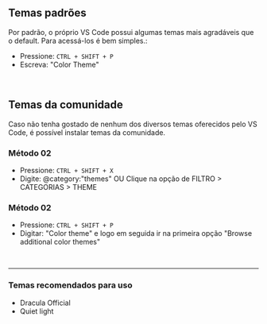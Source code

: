 ## Temas padrões
Por padrão, o próprio VS Code possui algumas temas mais agradáveis que o default.
Para acessá-los é bem simples.:

- Pressione: `CTRL + SHIFT + P`
- Escreva: "Color Theme"

</br>


## Temas da comunidade
Caso não tenha gostado de nenhum dos diversos temas oferecidos pelo VS Code, é possível instalar temas da comunidade. 

### Método 02
- Pressione: `CTRL + SHIFT + X`        
- Digite: @category:"themes"          OU        Clique na opção de FILTRO > CATEGORIAS > THEME 

### Método 02
- Pressione: `CTRL + SHIFT + P`
- Digitar: "Color theme" e logo em seguida ir na primeira opção "Browse additional color themes"


</br>

________________________________________________________________________

### Temas recomendados para uso

* Dracula Official
* Quiet light

